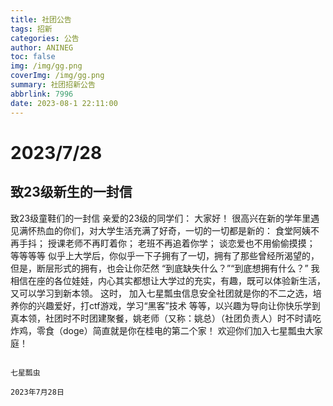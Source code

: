 ```yaml
---
title: 社团公告
tags: 招新
categories: 公告
author: ANINEG
toc: false
img: /img/gg.png
coverImg: /img/gg.png
summary: 社团招新公告
abbrlink: 7996
date: 2023-08-1 22:11:00
---
```


# 2023/7/28

## 致23级新生的一封信

致23级童鞋们的一封信
亲爱的23级的同学们：
大家好！
很高兴在新的学年里遇见满怀热血的你们，对大学生活充满了好奇，一切的一切都是新的：
食堂阿姨不再手抖；
授课老师不再盯着你；
老班不再追着你学；
谈恋爱也不用偷偷摸摸；
等等等等
似乎上大学后，你似乎一下子拥有了一切，拥有了那些曾经所渴望的，
但是，断层形式的拥有，也会让你茫然
“到底缺失什么？”“到底想拥有什么？”
我相信在座的各位娃娃，内心其实都想让大学过的充实，有趣，既可以体验新生活，又可以学习到新本领。
这时，
加入七星瓢虫信息安全社团就是你的不二之选，培养你的兴趣爱好，打ctf游戏，学习“黑客”技术 等等，以兴趣为导向让你快乐学到真本领，社团时不时团建聚餐，姚老师（又称：姚总）（社团负责人）时不时请吃炸鸡，零食（doge）简直就是你在桂电的第二个家！
欢迎你们加入七星瓢虫大家庭！

                                                                                                                                                          七星瓢虫
                                                                                                                                                       2023年7月28日


